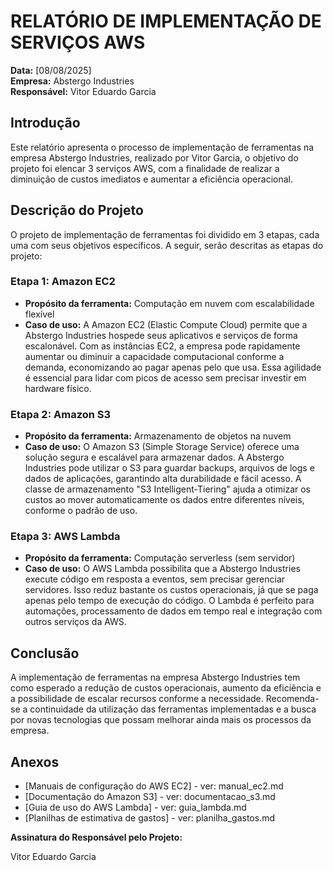 # RELATÓRIO DE IMPLEMENTAÇÃO DE SERVIÇOS AWS

**Data:** [08/08/2025]  
**Empresa:** Abstergo Industries  
**Responsável:** Vitor Eduardo Garcia

## Introdução
Este relatório apresenta o processo de implementação de ferramentas na empresa Abstergo Industries, realizado por Vitor Garcia, o objetivo do projeto foi elencar 3 serviços AWS, com a finalidade de realizar a diminuição de custos imediatos e aumentar a eficiência operacional.

## Descrição do Projeto
O projeto de implementação de ferramentas foi dividido em 3 etapas, cada uma com seus objetivos específicos. A seguir, serão descritas as etapas do projeto:

### Etapa 1: Amazon EC2
- **Propósito da ferramenta:** Computação em nuvem com escalabilidade flexível  
- **Caso de uso:** A Amazon EC2 (Elastic Compute Cloud) permite que a Abstergo Industries hospede seus aplicativos e serviços de forma escalonável. Com as instâncias EC2, a empresa pode rapidamente aumentar ou diminuir a capacidade computacional conforme a demanda, economizando ao pagar apenas pelo que usa. Essa agilidade é essencial para lidar com picos de acesso sem precisar investir em hardware físico.

### Etapa 2: Amazon S3
- **Propósito da ferramenta:** Armazenamento de objetos na nuvem  
- **Caso de uso:** O Amazon S3 (Simple Storage Service) oferece uma solução segura e escalável para armazenar dados. A Abstergo Industries pode utilizar o S3 para guardar backups, arquivos de logs e dados de aplicações, garantindo alta durabilidade e fácil acesso. A classe de armazenamento "S3 Intelligent-Tiering" ajuda a otimizar os custos ao mover automaticamente os dados entre diferentes níveis, conforme o padrão de uso.

### Etapa 3: AWS Lambda
- **Propósito da ferramenta:** Computação serverless (sem servidor)  
- **Caso de uso:** O AWS Lambda possibilita que a Abstergo Industries execute código em resposta a eventos, sem precisar gerenciar servidores. Isso reduz bastante os custos operacionais, já que se paga apenas pelo tempo de execução do código. O Lambda é perfeito para automações, processamento de dados em tempo real e integração com outros serviços da AWS.


## Conclusão
A implementação de ferramentas na empresa Abstergo Industries tem como esperado a redução de custos operacionais, aumento da eficiência e a possibilidade de escalar recursos conforme a necessidade. Recomenda-se a continuidade da utilização das ferramentas implementadas e a busca por novas tecnologias que possam melhorar ainda mais os processos da empresa.

## Anexos
- [Manuais de configuração do AWS EC2] - ver: manual_ec2.md
- [Documentação do Amazon S3] - ver: documentacao_s3.md
- [Guia de uso do AWS Lambda] - ver: guia_lambda.md
- [Planilhas de estimativa de gastos] - ver: planilha_gastos.md

**Assinatura do Responsável pelo Projeto:**

Vitor Eduardo Garcia

